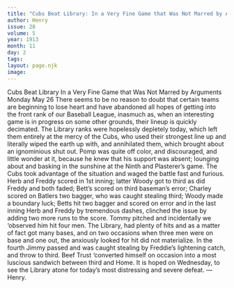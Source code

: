 ```yaml
---
title: "Cubs Beat Library: In a Very Fine Game that Was Not Marred by Arguments"
author: Henry
issue: 28
volume: 5
year: 1913
month: 11
day: 2
tags:
layout: page.njk
image:
---
```

Cubs Beat Library    In a Very Fine Game that Was Not Marred by Arguments   Monday May 26   There seems to be no reason to doubt that certain teams are beginning to lose heart and have abandoned all hopes of getting into the front rank of our Baseball League, inasmuch as, when an interesting game is in progress on some other grounds, their lineup is quickly decimated. The Library ranks were hopelessly depletely today, which left them entirely at the mercy of the Cubs, who used their strongest line up and literally wiped the earth up with, and annihilated them, which brought about an ignominious shut out. Pomp was quite off color, and discouraged, and little wonder at it, because he knew that his support was absent; lounging about and basking in the sunshine at the Ninth and Plasterer’s game. The Cubs took advantage of the situation and waged the battle fast and furious. Herb and Freddy scored in 1st inning; latter Woody got to third as did Freddy and both faded; Bett’s scored on third baseman’s error; Charley scored on Batlers two bagger, who was caught stealing third; Woody made a boundary luck; Betts hit two bagger and scored on error and in the last inning Herb and Freddy by tremendous dashes, clinched the issue by adding two more runs to the score. Tommy pitched and incidentally we ‘observed him hit four men. The Library, had plenty of hits and as a matter of fact got many bases, and on two occasions when three men were on base and one out, the anxiously looked for hit did not materialize. In the fourth Jimmy passed and was caught stealing by Freddie’s lightening catch, and throw to third. Beef Trust ‘converted himself on occasion into a most luscious sandwich between third and Home. It is hoped on Wednesday, to see the Library atone for today’s most distressing and severe defeat. —Henry. 

